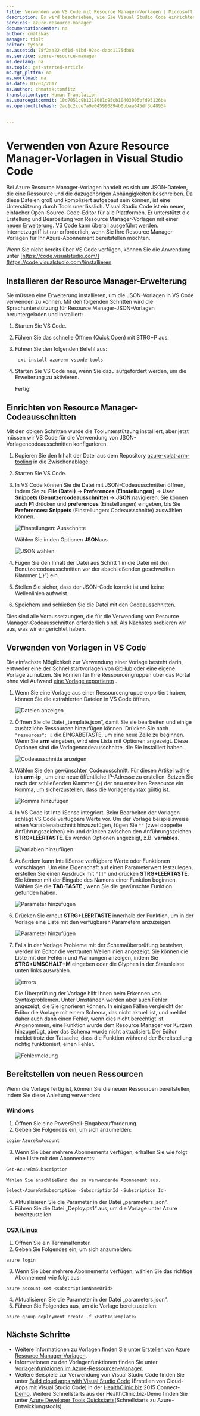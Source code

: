 ```yaml
---
title: Verwenden von VS Code mit Resource Manager-Vorlagen | Microsoft Docs
description: Es wird beschrieben, wie Sie Visual Studio Code einrichten, um Azure Resource Manager-Vorlagen zu erstellen.
services: azure-resource-manager
documentationcenter: na
author: cmatskas
manager: timlt
editor: tysonn
ms.assetid: 78f2aa22-df1d-41bd-92ec-dabd1175db88
ms.service: azure-resource-manager
ms.devlang: na
ms.topic: get-started-article
ms.tgt_pltfrm: na
ms.workload: na
ms.date: 01/03/2017
ms.author: chmatsk;tomfitz
translationtype: Human Translation
ms.sourcegitcommit: 10c7051c9b1218081d95cb10403006bfd95126ba
ms.openlocfilehash: 2ac1c2cce7a9e045990894b0bbaa045df3d48954


---
```

# <a name="working-with-azure-resource-manager-templates-in-visual-studio-code"></a>Verwenden von Azure Resource Manager-Vorlagen in Visual Studio Code
Bei Azure Resource Manager-Vorlagen handelt es sich um JSON-Dateien, die eine Ressource und die dazugehörigen Abhängigkeiten beschreiben. Da diese Dateien groß und kompliziert aufgebaut sein können, ist eine Unterstützung durch Tools unerlässlich. Visual Studio Code ist ein neuer, einfacher Open-Source-Code-Editor für alle Plattformen. Er unterstützt die Erstellung und Bearbeitung von Resource Manager-Vorlagen mit einer [neuen Erweiterung](https://marketplace.visualstudio.com/items?itemName=msazurermtools.azurerm-vscode-tools). VS Code kann überall ausgeführt werden. Internetzugriff ist nur erforderlich, wenn Sie Ihre Resource Manager-Vorlagen für Ihr Azure-Abonnement bereitstellen möchten.

Wenn Sie nicht bereits über VS Code verfügen, können Sie die Anwendung unter [https://code.visualstudio.com/](https://code.visualstudio.com/)installieren.

## <a name="install-the-resource-manager-extension"></a>Installieren der Resource Manager-Erweiterung
Sie müssen eine Erweiterung installieren, um die JSON-Vorlagen in VS Code verwenden zu können. Mit den folgenden Schritten wird die Sprachunterstützung für Resource Manager-JSON-Vorlagen heruntergeladen und installiert:

1. Starten Sie VS Code. 
2. Führen Sie das schnelle Öffnen (Quick Open) mit STRG+P aus. 
3. Führen Sie den folgenden Befehl aus: 
   
        ext install azurerm-vscode-tools
4. Starten Sie VS Code neu, wenn Sie dazu aufgefordert werden, um die Erweiterung zu aktivieren. 
   
   Fertig!

## <a name="set-up-resource-manager-snippets"></a>Einrichten von Resource Manager-Codeausschnitten
Mit den obigen Schritten wurde die Toolunterstützung installiert, aber jetzt müssen wir VS Code für die Verwendung von JSON-Vorlagencodeausschnitten konfigurieren.

1. Kopieren Sie den Inhalt der Datei aus dem Repository [azure-xplat-arm-tooling](https://raw.githubusercontent.com/Azure/azure-xplat-arm-tooling/master/VSCode/armsnippets.json) in die Zwischenablage.
2. Starten Sie VS Code. 
3. In VS Code können Sie die Datei mit JSON-Codeausschnitten öffnen, indem Sie zu **File (Datei)** -> **Preferences (Einstellungen)** -> **User Snippets (Benutzercodeausschnitte)** -> **JSON** navigieren. Sie können auch **F1** drücken und **preferences** (Einstellungen) eingeben, bis Sie **Preferences: Snippets** (Einstellungen: Codeausschnitte) auswählen können.
   
    ![Einstellungen: Ausschnitte](./media/resource-manager-vs-code/preferences-snippets.png)
   
    Wählen Sie in den Optionen **JSON**aus.
   
    ![JSON wählen](./media/resource-manager-vs-code/select-json.png)
4. Fügen Sie den Inhalt der Datei aus Schritt 1 in die Datei mit den Benutzercodeausschnitten vor der abschließenden geschweiften Klammer („}“) ein. 
5. Stellen Sie sicher, dass der JSON-Code korrekt ist und keine Wellenlinien aufweist. 
6. Speichern und schließen Sie die Datei mit den Codeausschnitten.

Dies sind alle Voraussetzungen, die für die Verwendung von Resource Manager-Codeausschnitten erforderlich sind. Als Nächstes probieren wir aus, was wir eingerichtet haben.

## <a name="work-with-template-in-vs-code"></a>Verwenden von Vorlagen in VS Code
Die einfachste Möglichkeit zur Verwendung einer Vorlage besteht darin, entweder eine der Schnellstartvorlagen von [GitHub](https://github.com/Azure/azure-quickstart-templates) oder eine eigene Vorlage zu nutzen. Sie können für Ihre Ressourcengruppen über das Portal ohne viel Aufwand [eine Vorlage exportieren](resource-manager-export-template.md) . 

1. Wenn Sie eine Vorlage aus einer Ressourcengruppe exportiert haben, können Sie die extrahierten Dateien in VS Code öffnen.
   
    ![Dateien anzeigen](./media/resource-manager-vs-code/show-files.png)
2. Öffnen Sie die Datei „template.json“, damit Sie sie bearbeiten und einige zusätzliche Ressourcen hinzufügen können. Drücken Sie nach `"resources": [` die EINGABETASTE, um eine neue Zeile zu beginnen. Wenn Sie **arm** eingeben, wird eine Liste mit Optionen angezeigt. Diese Optionen sind die Vorlagencodeausschnitte, die Sie installiert haben. 
   
    ![Codeausschnitte anzeigen](./media/resource-manager-vs-code/type-snippets.png)
3. Wählen Sie den gewünschten Codeausschnitt. Für diesen Artikel wähle ich **arm-ip** , um eine neue öffentliche IP-Adresse zu erstellen. Setzen Sie nach der schließenden Klammer (`}`) der neu erstellten Ressource ein Komma, um sicherzustellen, dass die Vorlagensyntax gültig ist.
   
     ![Komma hinzufügen](./media/resource-manager-vs-code/add-comma.png)
4. In VS Code ist IntelliSense integriert. Beim Bearbeiten der Vorlagen schlägt VS Code verfügbare Werte vor. Um der Vorlage beispielsweise einen Variablenabschnitt hinzuzufügen, fügen Sie `""` (zwei doppelte Anführungszeichen) ein und drücken zwischen den Anführungszeichen **STRG+LEERTASTE**. Es werden Optionen angezeigt, z.B. **variables**.
   
    ![Variablen hinzufügen](./media/resource-manager-vs-code/add-variables.png)
5. Außerdem kann IntelliSense verfügbare Werte oder Funktionen vorschlagen. Um eine Eigenschaft auf einen Parameterwert festzulegen, erstellen Sie einen Ausdruck mit `"[]"` und drücken **STRG+LEERTASTE**. Sie können mit der Eingabe des Namens einer Funktion beginnen. Wählen Sie die **TAB-TASTE** , wenn Sie die gewünschte Funktion gefunden haben.
   
    ![Parameter hinzufügen](./media/resource-manager-vs-code/select-parameters.png)
6. Drücken Sie erneut **STRG+LEERTASTE** innerhalb der Funktion, um in der Vorlage eine Liste mit den verfügbaren Parametern anzuzeigen.
   
    ![Parameter hinzufügen](./media/resource-manager-vs-code/select-avail-parameters.png)
7. Falls in der Vorlage Probleme mit der Schemaüberprüfung bestehen, werden im Editor die vertrauten Wellenlinien angezeigt. Sie können die Liste mit den Fehlern und Warnungen anzeigen, indem Sie **STRG+UMSCHALT+M** eingeben oder die Glyphen in der Statusleiste unten links auswählen.
   
    ![errors](./media/resource-manager-vs-code/errors.png)
   
    Die Überprüfung der Vorlage hilft Ihnen beim Erkennen von Syntaxproblemen. Unter Umständen werden aber auch Fehler angezeigt, die Sie ignorieren können. In einigen Fällen vergleicht der Editor die Vorlage mit einem Schema, das nicht aktuell ist, und meldet daher auch dann einen Fehler, wenn dies nicht berechtigt ist. Angenommen, eine Funktion wurde dem Resource Manager vor Kurzem hinzugefügt, aber das Schema wurde nicht aktualisiert. Der Editor meldet trotz der Tatsache, dass die Funktion während der Bereitstellung richtig funktioniert, einen Fehler.
   
    ![Fehlermeldung](./media/resource-manager-vs-code/unrecognized-function.png)

## <a name="deploy-your-new-resources"></a>Bereitstellen von neuen Ressourcen
Wenn die Vorlage fertig ist, können Sie die neuen Ressourcen bereitstellen, indem Sie diese Anleitung verwenden: 

### <a name="windows"></a>Windows
1. Öffnen Sie eine PowerShell-Eingabeaufforderung. 
2. Geben Sie Folgendes ein, um sich anzumelden: 
   
  ```powershell
  Login-AzureRmAccount
  ```

3. Wenn Sie über mehrere Abonnements verfügen, erhalten Sie wie folgt eine Liste mit den Abonnements:

  ```powershell 
  Get-AzureRmSubscription
  ```
   
    Wählen Sie anschließend das zu verwendende Abonnement aus.

  ```powershell
  Select-AzureRmSubscription -SubscriptionId <Subscription Id>
  ```

4. Aktualisieren Sie die Parameter in der Datei „parameters.json“.
5. Führen Sie die Datei „Deploy.ps1“ aus, um die Vorlage unter Azure bereitzustellen.

### <a name="osxlinux"></a>OSX/Linux
1. Öffnen Sie ein Terminalfenster. 
2. Geben Sie Folgendes ein, um sich anzumelden:

  ```azurecli
  azure login
  ```

3. Wenn Sie über mehrere Abonnements verfügen, wählen Sie das richtige Abonnement wie folgt aus:

  ```azurecli
  azure account set <subscriptionNameOrId> 
  ```

4. Aktualisieren Sie die Parameter in der Datei „parameters.json“.
5. Führen Sie Folgendes aus, um die Vorlage bereitzustellen:

  ```azurecli 
  azure group deployment create -f <PathToTemplate>
  ``` 

## <a name="next-steps"></a>Nächste Schritte
* Weitere Informationen zu Vorlagen finden Sie unter [Erstellen von Azure Resource Manager-Vorlagen](resource-group-authoring-templates.md).
* Informationen zu den Vorlagenfunktionen finden Sie unter [Vorlagenfunktionen im Azure-Ressourcen-Manager](resource-group-template-functions.md).
* Weitere Beispiele zur Verwendung von Visual Studio Code finden Sie unter [Build cloud apps with Visual Studio Code](https://github.com/Microsoft/HealthClinic.biz/wiki/Build-cloud-apps-with-Visual-Studio-Code) (Erstellen von Cloud-Apps mit Visual Studio Code) in der [HealthClinic.biz](https://github.com/Microsoft/HealthClinic.biz) 2015 Connect-[Demo](https://blogs.msdn.microsoft.com/visualstudio/2015/12/08/connectdemos-2015-healthclinic-biz/). Weitere Schnellstarts aus der HealthClinic.biz-Demo finden Sie unter [Azure Developer Tools Quickstarts](https://github.com/Microsoft/HealthClinic.biz/wiki/Azure-Developer-Tools-Quickstarts)(Schnellstarts zu Azure-Entwicklungstools).




<!--HONumber=Jan17_HO1-->


